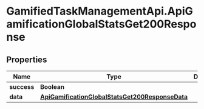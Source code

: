# GamifiedTaskManagementApi.ApiGamificationGlobalStatsGet200Response

## Properties

Name | Type | Description | Notes
------------ | ------------- | ------------- | -------------
**success** | **Boolean** |  | [optional] 
**data** | [**ApiGamificationGlobalStatsGet200ResponseData**](ApiGamificationGlobalStatsGet200ResponseData.md) |  | [optional] 


